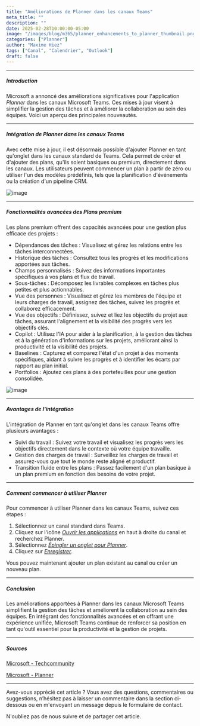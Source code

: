 ```yaml
---
title: "Améliorations de Planner dans les canaux Teams"
meta_title: ""
description: ""
date: 2025-02-28T10:00:00-05:00
image: "/images/blog/m365/planner_enhancements_to_planner_thumbnail.png"
categories: ["Planner"]
author: "Maxime Hiez"
tags: ["Canal", "Calendrier", "Outlook"]
draft: false
---
```

---

##### Introduction
Microsoft a annoncé des améliorations significatives pour l'application *Planner* dans les canaux Microsoft Teams. Ces mises à jour visent à simplifier la gestion des tâches et à améliorer la collaboration au sein des équipes. Voici un aperçu des principales nouveautés.

---

##### Intégration de Planner dans les canaux Teams
Avec cette mise à jour, il est désormais possible d'ajouter Planner en tant qu'onglet dans les canaux standard de Teams. Cela permet de créer et d'ajouter des plans, qu'ils soient basiques ou premium, directement dans les canaux. Les utilisateurs peuvent commencer un plan à partir de zéro ou utiliser l'un des modèles prédéfinis, tels que la planification d'événements ou la création d'un pipeline CRM.

![image](/images/blog/m365/planner_enhancements_to_planner_001.png)

---

##### Fonctionnalités avancées des Plans premium
Les plans premium offrent des capacités avancées pour une gestion plus efficace des projets :
- Dépendances des tâches : Visualisez et gérez les relations entre les tâches interconnectées.
- Historique des tâches : Consultez tous les progrès et les modifications apportées aux tâches.
- Champs personnalisés : Suivez des informations importantes spécifiques à vos plans et flux de travail.
- Sous-tâches : Décomposez les livrables complexes en tâches plus petites et plus actionnables.
- Vue des personnes : Visualisez et gérez les membres de l'équipe et leurs charges de travail, assignez des tâches, suivez les progrès et collaborez efficacement.
- Vue des objectifs : Définissez, suivez et liez les objectifs du projet aux tâches, assurant l'alignement et la visibilité des progrès vers les objectifs clés.
- Copilot : Utilisez l'IA pour aider à la planification, à la gestion des tâches et à la génération d'informations sur les projets, améliorant ainsi la productivité et la visibilité des projets.
- Baselines : Capturez et comparez l'état d'un projet à des moments spécifiques, aidant à suivre les progrès et à identifier les écarts par rapport au plan initial.
- Portfolios : Ajoutez ces plans à des portefeuilles pour une gestion consolidée.

![image](/images/blog/m365/planner_enhancements_to_planner_002.png)

---

##### Avantages de l'intégration
L'intégration de Planner en tant qu'onglet dans les canaux Teams offre plusieurs avantages :
- Suivi du travail : Suivez votre travail et visualisez les progrès vers les objectifs directement dans le contexte où votre équipe travaille.
- Gestion des charges de travail : Surveillez les charges de travail et assurez-vous que tout le monde reste aligné et productif.
- Transition fluide entre les plans : Passez facilement d'un plan basique à un plan premium en fonction des besoins de votre projet.

---

##### Comment commencer à utiliser Planner
Pour commencer à utiliser Planner dans les canaux Teams, suivez ces étapes :
1. Sélectionnez un canal standard dans Teams.
2. Cliquez sur l'icône *<u>Ouvrir les applications</u>* en haut à droite du canal et recherchez Planner.
3. Sélectionnez *<u>Épingler un onglet pour Planner</u>*.
4. Cliquez sur *<u>Enregistrer</u>*.

Vous pouvez maintenant ajouter un plan existant au canal ou créer un nouveau plan.

---

##### Conclusion
Les améliorations apportées à Planner dans les canaux Microsoft Teams simplifient la gestion des tâches et améliorent la collaboration au sein des équipes. En intégrant des fonctionnalités avancées et en offrant une expérience unifiée, Microsoft Teams continue de renforcer sa position en tant qu'outil essentiel pour la productivité et la gestion de projets.

---

##### Sources
[Microsoft - Techcommunity](https://techcommunity.microsoft.com/blog/plannerblog/enhancements-to-planner-in-microsoft-teams-channels/4374748)

[Microsoft - Planner](https://adoption.microsoft.com/en-us/microsoft-planner)

---


Avez-vous apprécié cet article ? Vous avez des questions, commentaires ou suggestions, n’hésitez pas à laisser un commentaire dans la section ci-dessous ou en m'envoyant un message depuis le formulaire de contact.

N'oubliez pas de nous suivre et de partager cet article.
